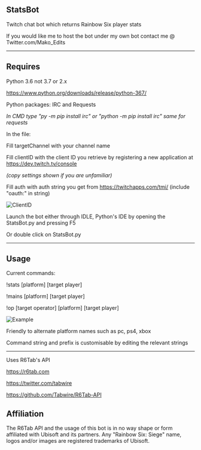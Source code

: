 ## StatsBot
Twitch chat bot which returns Rainbow Six player stats

If you would like me to host the bot under my own bot contact me @ Twitter.com/Mako_Edits

<hr>

## Requires

Python 3.6 not 3.7 or 2.x

https://www.python.org/downloads/release/python-367/

Python packages: IRC and Requests

<i> In CMD type "py -m pip install irc" or "python -m pip install irc" same for requests </i>

In the file:

Fill targetChannel with your channel name

Fill clientID with the client ID you retrieve by registering a new application at https://dev.twitch.tv/console

<i>(copy settings shown if you are unfamiliar)</i>

Fill auth with auth string you get from https://twitchapps.com/tmi/ (include "oauth:" in string)

![ClientID](https://i.imgur.com/k368tq7.png)

Launch the bot either through IDLE, Python's IDE by opening the StatsBot.py and pressing F5

Or double click on StatsBot.py

<hr>

## Usage
Current commands:

!stats [platform] [target player]

!mains [platform] [target player]

!op [target operator] [platform] [target player]

![Example](https://i.imgur.com/H7MtBcB.png)

Friendly to alternate platform names such as pc, ps4, xbox

Command string and prefix is customisable by editing the relevant strings

<hr>

Uses R6Tab's API

https://r6tab.com

https://twitter.com/tabwire

https://github.com/Tabwire/R6Tab-API

## Affiliation
The R6Tab API and the usage of this bot is in no way shape or form affiliated with Ubisoft and its partners. Any "Rainbow Six: Siege" name, logos and/or images are registered trademarks of Ubisoft.
